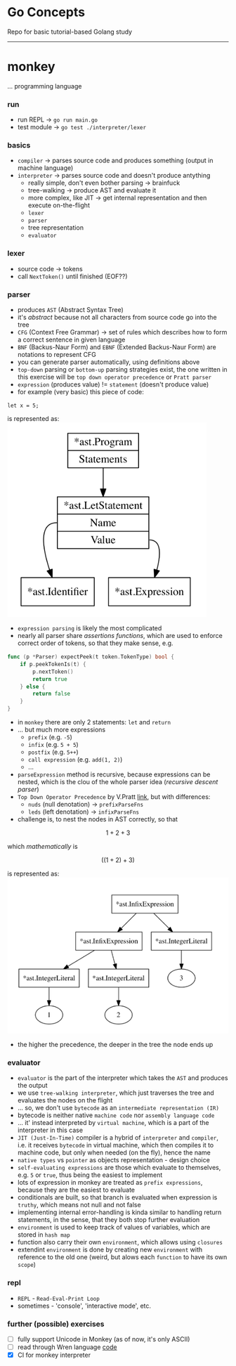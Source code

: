 # Go Concepts
Repo for basic tutorial-based Golang study  

---

# monkey
... programming language

### run
* run REPL -> `go run main.go`
* test module -> `go test ./interpreter/lexer`

### basics
* `compiler` -> parses source code and produces something (output in machine language)
* `interpreter` -> parses source code and doesn't produce antything
	* really simple, don't even bother parsing -> brainfuck
	* tree-walking -> produce AST and evaluate it
	* more complex, like JIT -> get internal representation and then execute on-the-flight
	* `lexer`
	* `parser`
	* tree representation
	* `evaluator`

### lexer
* source code -> tokens
* call `NextToken()` until finished (EOF??)

### parser
* produces `AST` (Abstract Syntax Tree)
* it's *abstract* because not all characters from source code go into the tree
* `CFG` (Context Free Grammar) -> set of rules which describes how to form a correct sentence in given language
* `BNF` (Backus-Naur Form) and `EBNF` (Extended Backus-Naur Form) are notations to represent CFG
* you can generate parser automatically, using definitions above
* `top-down` parsing or `bottom-up` parsing strategies exist, the one written in this exercise will be `top down operator precedence` or `Pratt parser`
* `expression` (produces value) != `statement` (doesn't produce value)
* for example (very basic) this piece of code:  
```monkey
let x = 5;
```  
is represented as:  
![monkey-let-ast](./img/monkey-interpreter-01.png)
* `expression parsing` is likely the most complicated
* nearly all parser share *assertions functions*, which are used to enforce correct order of tokens, so that they make sense, e.g.
```go
func (p *Parser) expectPeek(t token.TokenType) bool {
	if p.peekTokenIs(t) {
		p.nextToken()
		return true
	} else {
		return false
	}
}
```  
* in `monkey` there are only 2 statements: `let` and `return`
* ... but much more expressions
	- `prefix` (e.g. `-5`)
	- `infix` (e.g. `5 + 5`)
	- `postfix` (e.g. `5++`)
	- `call expression` (e.g. `add(1, 2)`)
	- ... 
* `parseExpression` method is recursive, because expressions can be nested, which is the clou of the whole parser idea (*recursive descent parser*)
* `Top Down Operator Precedence` by V.Pratt [link](https://tdop.github.io/), but with differences:
	* `nuds` (null denotation) -> `prefixParseFns`
	* `leds` (left denotation) -> `infixParseFns`
* challenge is, to nest the nodes in AST correctly, so that 
```math
1 + 2 + 3
```  
which *mathematically* is
```math
((1 + 2) + 3)
```  
is represented as:   
![monkey-math-ast](./img/monkey-interpreter-02.png)  
* the higher the precedence, the deeper in the tree the node ends up

### evaluator
* `evaluator` is the part of the interpreter which takes the `AST` and produces the output
* we use `tree-walking interpreter`, which just traverses the tree and evaluates the nodes on the flight
* ... so, we don't use `bytecode` as an `intermediate representation (IR)`
* bytecode is neither native `machine code` nor `assembly language code`
* ... it' instead interpreted by `virtual machine`, which is a part of the interpreter in this case
* `JIT (Just-In-Time)` compiler is a hybrid of `interpreter` and `compiler`, i.e. it receives `bytecode` in virtual machine, which then compiles it to machine code, but only when needed (on the fly), hence the name
* `native types` vs `pointer` as objects representation - design choice
* `self-evaluating expressions` are those which evaluate to themselves, e.g. `5` or `true`, thus being the easiest to implement
* lots of expression in monkey are treated as `prefix expressions`, because they are the easiest to evaluate
* conditionals are built, so that branch is evaluated when expression is `truthy`, which means not null and not false
* implementing internal error-handling is kinda similar to handling return statements, in the sense, that they both stop further evaluation
* `environment` is used to keep track of values of variables, which are stored in `hash map`
* function also carry their own `environment`, which allows using `closures`
* extendint `environment` is done by creating new `environment` with reference to the old one (weird, but alows each `function` to have its own `scope`)

### repl
* `REPL` - `Read-Eval-Print Loop`
* sometimes - 'console', 'interactive mode', etc.

### further (possible) exercises
- [ ] fully support Unicode in Monkey (as of now, it's only ASCII)
- [ ] read through Wren language [code](https://github.com/wren-lang/wren)
- [x] CI for monkey interpreter
